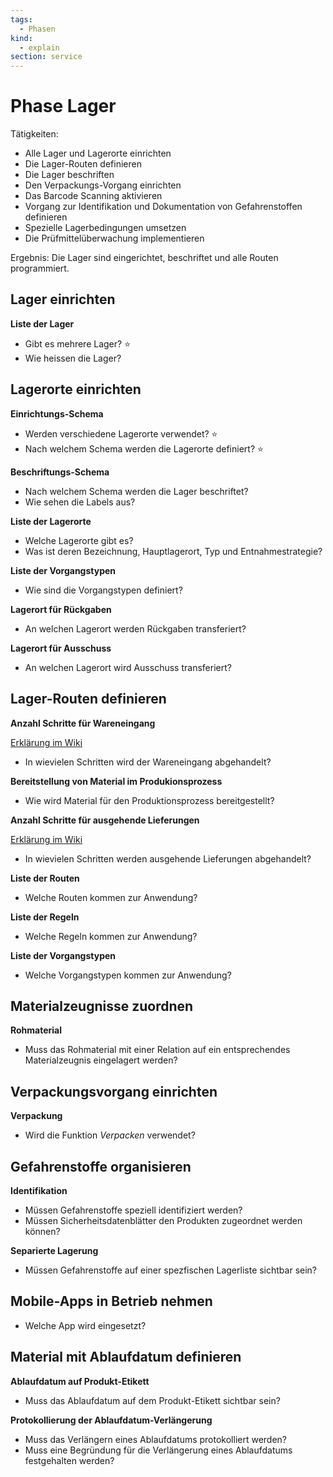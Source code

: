 ```yaml
---
tags:
  - Phasen
kind:
  - explain
section: service
---
```

# Phase Lager

Tätigkeiten:

* Alle Lager und Lagerorte einrichten
* Die Lager-Routen definieren
* Die Lager beschriften
* Den Verpackungs-Vorgang einrichten
* Das Barcode Scanning aktivieren
* Vorgang zur Identifikation und Dokumentation von Gefahrenstoffen definieren
* Spezielle Lagerbedingungen umsetzen
* Die Prüfmittelüberwachung implementieren

Ergebnis: Die Lager sind eingerichtet, beschriftet und alle Routen programmiert.

## Lager einrichten

**Liste der Lager**

- Gibt es mehrere Lager? ⭐
- Wie heissen die Lager?

## Lagerorte einrichten

**Einrichtungs-Schema**

- Werden verschiedene Lagerorte  verwendet? ⭐
- Nach welchem Schema werden die Lagerorte definiert? ⭐

**Beschriftungs-Schema**

- Nach welchem Schema werden die Lager beschriftet?
- Wie sehen die Labels aus?

**Liste der Lagerorte**

- Welche Lagerorte gibt es?
- Was ist deren Bezeichnung, Hauptlagerort, Typ und Entnahmestrategie?

**Liste der Vorgangstypen**

- Wie sind die Vorgangstypen definiert?

**Lagerort für Rückgaben**

- An welchen Lagerort werden Rückgaben transferiert?

**Lagerort für Ausschuss**

- An welchen Lagerort wird Ausschuss transferiert?

## Lager-Routen definieren

**Anzahl Schritte für Wareneingang**

[Erklärung im Wiki](https://www.odoo-wiki.org/best-practice-lager-konfigurieren.html#standard-routen-fur-lieferungen)

- In wievielen Schritten wird der Wareneingang abgehandelt?

**Bereitstellung von Material im Produkionsprozess**

- Wie wird Material für den Produktionsprozess bereitgestellt?

 **Anzahl Schritte für ausgehende Lieferungen**
 
 [Erklärung im Wiki](https://www.odoo-wiki.org/best-practice-lager-konfigurieren.html#standard-routen-fur-lieferungen)

- In wievielen Schritten werden ausgehende Lieferungen abgehandelt?

**Liste der Routen**

- Welche Routen kommen zur Anwendung?

**Liste der Regeln**

- Welche Regeln kommen zur Anwendung?

**Liste der Vorgangstypen**

- Welche Vorgangstypen kommen zur Anwendung?

## Materialzeugnisse zuordnen

**Rohmaterial**

- Muss das Rohmaterial mit einer Relation auf ein entsprechendes Materialzeugnis eingelagert werden?

## Verpackungsvorgang einrichten

**Verpackung**

- Wird die Funktion *Verpacken* verwendet?

## Gefahrenstoffe organisieren

**Identifikation**

- Müssen Gefahrenstoffe speziell identifiziert werden?
- Müssen Sicherheitsdatenblätter den Produkten zugeordnet werden können?

**Separierte Lagerung**

- Müssen Gefahrenstoffe auf einer spezfischen Lagerliste sichtbar sein?

## Mobile-Apps in Betrieb nehmen

- Welche App wird eingesetzt?

## Material mit Ablaufdatum definieren

**Ablaufdatum auf Produkt-Etikett**

- Muss das Ablaufdatum auf dem Produkt-Etikett sichtbar sein?

**Protokollierung der Ablaufdatum-Verlängerung**

- Muss das Verlängern eines Ablaufdatums protokolliert werden?
- Muss eine Begründung für die Verlängerung eines Ablaufdatums festgehalten werden?
